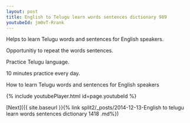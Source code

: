 ```yaml
---
layout: post
title: English to Telugu learn words sentences dictionary 989 
youtubeId: jm0vT-Rrank
---
```

 
 
Helps to learn Telugu words and sentences for English speakers.

Opportunitiy to repeat the words sentences. 

Practice Telugu language. 
 
10 minutes practice every day. 
 
How to learn Telugu words and sentences for English speakers 
 
{% include youtubePlayer.html id=page.youtubeId %}
 
 
[Next]({{ site.baseurl }}{% link  split2/_posts/2014-12-13-English to telugu learn words sentences dictionary 1418 .md%})
 

